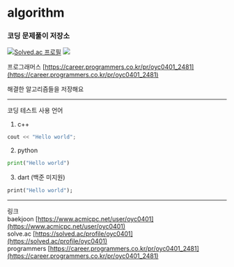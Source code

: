 # algorithm

### 코딩 문제풀이 저장소

[![Solved.ac 프로필](http://mazassumnida.wtf/api/v2/generate_badge?boj=oyc0401)](https://solved.ac/oyc0401)
<img src="http://mazandi.herokuapp.com/api?handle=oyc0401&theme=warm"/>

프로그래머스 [https://career.programmers.co.kr/pr/oyc0401_2481](https://career.programmers.co.kr/pr/oyc0401_2481)

해결한 알고리즘들을 저장해요

------------
코딩 테스트 사용 언어
1. c++
``` C++
cout << "Hello world";
```
2. python
``` python
print("Hello world")
```
3. dart (백준 미지원)
``` dart
print("Hello world");
```

-----

링크  
baekjoon [https://www.acmicpc.net/user/oyc0401](https://www.acmicpc.net/user/oyc0401)  
solve.ac [https://solved.ac/profile/oyc0401](https://solved.ac/profile/oyc0401)  
programmers [https://career.programmers.co.kr/pr/oyc0401_2481](https://career.programmers.co.kr/pr/oyc0401_2481)
